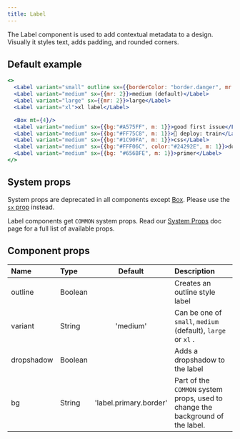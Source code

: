 ```yaml
---
title: Label
---
```


The Label component is used to add contextual metadata to a design. Visually it styles text, adds padding, and rounded corners.

## Default example

```jsx live
<>
  <Label variant="small" outline sx={{borderColor: "border.danger", mr: 2, color: "text.danger"}}>small</Label>
  <Label variant="medium" sx={{mr: 2}}>medium (default)</Label>
  <Label variant="large" sx={{mr: 2}}>large</Label>
  <Label variant="xl">xl label</Label>

  <Box mt={4}/>
  <Label variant="medium" sx={{bg:"#A575FF", m: 1}}>good first issue</Label>
  <Label variant="medium" sx={{bg:"#FF75C8", m: 1}}>🚂 deploy: train</Label>
  <Label variant="medium" sx={{bg:"#1C90FA", m: 1}}>css</Label>
  <Label variant="medium" sx={{bg:"#FFF06C", color:"#24292E", m: 1}}>documentation</Label>
  <Label variant="medium" sx={{bg: "#656BFE", m: 1}}>primer</Label>
</>
```

## System props

<Note variant="warning">

System props are deprecated in all components except [Box](/Box). Please use the [`sx` prop](/overriding-styles) instead.

</Note>

Label components get `COMMON` system props. Read our [System Props](/system-props) doc page for a full list of available props.

## Component props

| Name       | Type    |        Default         | Description                                                                    |
| :--------- | :------ | :--------------------: | :----------------------------------------------------------------------------- |
| outline    | Boolean |                        | Creates an outline style label                                                 |
| variant    | String  |        'medium'        | Can be one of `small`, `medium` (default), `large` or `xl` .                   |
| dropshadow | Boolean |                        | Adds a dropshadow to the label                                                 |
| bg         | String  | 'label.primary.border' | Part of the `COMMON` system props, used to change the background of the label. |
